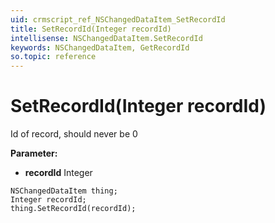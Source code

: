 ```yaml
---
uid: crmscript_ref_NSChangedDataItem_SetRecordId
title: SetRecordId(Integer recordId)
intellisense: NSChangedDataItem.SetRecordId
keywords: NSChangedDataItem, GetRecordId
so.topic: reference
---
```


# SetRecordId(Integer recordId)

Id of record, should never be 0

**Parameter:** 
 - **recordId** Integer

```crmscript
NSChangedDataItem thing;
Integer recordId;
thing.SetRecordId(recordId);
```

